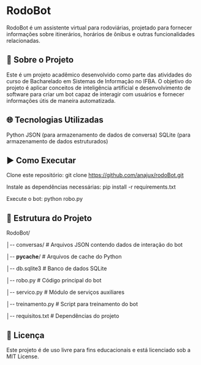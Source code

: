 # RodoBot

RodoBot é um assistente virtual para rodoviárias, projetado para fornecer informações sobre itinerários, horários de ônibus e outras funcionalidades relacionadas. 

## 🚌 Sobre o Projeto

Este é um projeto acadêmico desenvolvido como parte das atividades do curso de Bacharelado em Sistemas de Informação no IFBA. O objetivo do projeto é aplicar conceitos de inteligência artificial e desenvolvimento de software para criar um bot capaz de interagir com usuários e fornecer informações útis de maneira automatizada.

## 🌐 Tecnologias Utilizadas

Python
JSON (para armazenamento de dados de conversa)
SQLite (para armazenamento de dados estruturados)

## ▶️ Como Executar

Clone este repositório:
git clone https://github.com/anajux/rodoBot.git

Instale as dependências necessárias:
pip install -r requirements.txt

Execute o bot:
python robo.py

## 🔧 Estrutura do Projeto

RodoBot/

│-- conversas/  # Arquivos JSON contendo dados de interação do bot

│-- __pycache__/  # Arquivos de cache do Python

│-- db.sqlite3  # Banco de dados SQLite

│-- robo.py  # Código principal do bot

│-- servico.py  # Módulo de serviços auxiliares

│-- treinamento.py  # Script para treinamento do bot

│-- requisitos.txt  # Dependências do projeto


## 📄 Licença

Este projeto é de uso livre para fins educacionais e está licenciado sob a MIT License.
